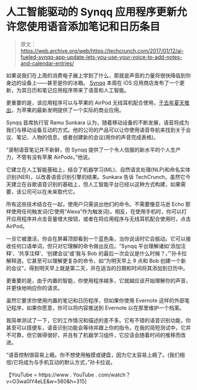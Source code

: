 # 人工智能驱动的 Synqq 应用程序更新允许您使用语音添加笔记和日历条目 

> 原文：<https://web.archive.org/web/https://techcrunch.com/2017/01/12/ai-fueled-synqq-app-update-lets-you-use-your-voice-to-add-notes-and-calendar-entries/>

如果说我们在上周的消费电子展上学到了什么，那就是声音的力量将很快降临到你身边的设备上——甚至是你的冰箱。 [Synqq](https://web.archive.org/web/20221007041715/http://synqq.com/) 本周在 iOS 应用商店发布了一个更新，为其日历和笔记应用程序带来了语音和人工智能。

更重要的是，该应用程序可以与苹果的 AirPod 无线耳机配合使用，[于去年夏天推出](https://web.archive.org/web/20221007041715/https://beta.techcrunch.com/2016/09/07/apple-unveiled-the-159-wireless-airpods/)，为苹果的最新发明提供了一个实际的商业应用。

Synqq 首席执行官 Ramu Sunkara 认为，随着移动设备的不断发展，语音将成为我们与移动设备互动的方式。他的公司的产品可以让你使用语音导航来找到关于会议、笔记、人物的信息，或者创建新的会议(用你的声音完成表格)。

“录制语音笔记并不新鲜，但 Synqq 提供了一个令人信服的新水平的个人生产力，不管有没有苹果 AirPods，”他说。

它建立在人工智能基础上，结合了机器学习(ML)、自然语言处理(NLP)和命名实体识别(NER)，以改善语音识别引擎的结果。Sunkara 告诉 TechCrunch，虽然它今天建立在谷歌语音识别的基础上，但人工智能平台已经以这种方式构建，如果需要，该公司可以在未来取代它。

所有这些技术结合在一起，使用户只需说出他们的命令。不需要像亚马逊 Echo 那样使用任何触发词(它使用“Alexa”作为触发词)。相反，在使用手机时，你可以打开应用程序并点击音量增大按钮，或者在将应用程序与无线耳机配合使用时，点击 AirPod。

一旦它被激活，你会在屏幕顶部看到一个蓝色条，当你说话时它会振动。它可以接收任何口语单词，但只对它理解的命令做出反应。“Synqq 平台理解诸如‘添加注释’、‘共享注释’、‘创建会议’或‘我与 Bob 的最后一次会议是什么时候？，’”孙卡拉解释道。它甚至可以理解更复杂的命令，如“为明天早上 9 点和 Bob 创建一个新的会议”，得到明天早上就是第二天，并在适当的日期和时间将其添加到日历中。

更重要的是，由于内置的智能，你使用程序越多，它就越应该开始理解你的声音，并更快地响应你的请求。

虽然它要求你使用内置的笔记和日历程序，但如果你使用 Evernote 这样的外部笔记程序，如果你愿意，你可以将内容推送到 Evernote 以在那里维护一个档案。

我简单测试了一下，它的工作情况和描述的差不多。它有不错的语音识别功能，你甚至可以搭便车，语音识别功能会等待并跟上你的指令。在我的简短测试中，它并不可靠，但它做得很好，并且有了机器学习组件，它应该会随着时间的推移而改进。

“语音控制很容易上瘾。你不想使用触摸或键盘，因为它太容易上瘾了。(我们相信)它将成为与手机互动的默认方式，”孙卡拉说。

【YouTube = https://www . YouTube . com/watch？v=O3wa0IY4eLE&w=560&h=315]